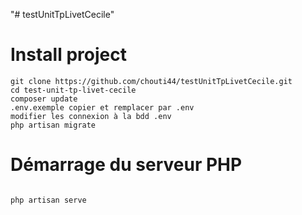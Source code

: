 "# testUnitTpLivetCecile" 

# Install project 

```
git clone https://github.com/chouti44/testUnitTpLivetCecile.git
cd test-unit-tp-livet-cecile
composer update 
.env.exemple copier et remplacer par .env
modifier les connexion à la bdd .env
php artisan migrate

```
# Démarrage du serveur PHP

```bash

php artisan serve

```